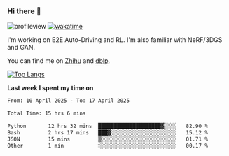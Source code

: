 ### Hi there 👋

![profileview](https://komarev.com/ghpvc/?username=bo233)
[![wakatime](https://wakatime.com/badge/user/018cb0e5-1559-4aa8-b3db-0d1aedf11b29.svg)](https://wakatime.com/@018cb0e5-1559-4aa8-b3db-0d1aedf11b29)

I'm working on E2E Auto-Driving and RL. 
I'm also familiar with NeRF/3DGS and GAN.

You can find me on [Zhihu](https://www.zhihu.com/people/bo233) and [dblp](https://dblp.org/pid/331/1520.html).

[![Top Langs](https://github-readme-stats.vercel.app/api/top-langs/?username=bo233&hide=html,css&layout=compact)](https://github.com/anuraghazra/github-readme-stats)

**Last week I spent my time on**
<!--START_SECTION:waka-->

```txt
From: 10 April 2025 - To: 17 April 2025

Total Time: 15 hrs 6 mins

Python       12 hrs 32 mins  ████████████████████▓░░░░   82.90 %
Bash         2 hrs 17 mins   ███▓░░░░░░░░░░░░░░░░░░░░░   15.12 %
JSON         15 mins         ▒░░░░░░░░░░░░░░░░░░░░░░░░   01.71 %
Other        1 min           ░░░░░░░░░░░░░░░░░░░░░░░░░   00.17 %
```

<!--END_SECTION:waka-->
